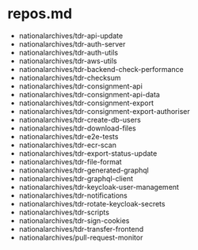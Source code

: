 # repos.md
- nationalarchives/tdr-api-update
- nationalarchives/tdr-auth-server
- nationalarchives/tdr-auth-utils
- nationalarchives/tdr-aws-utils
- nationalarchives/tdr-backend-check-performance
- nationalarchives/tdr-checksum
- nationalarchives/tdr-consignment-api
- nationalarchives/tdr-consignment-api-data
- nationalarchives/tdr-consignment-export
- nationalarchives/tdr-consignment-export-authoriser
- nationalarchives/tdr-create-db-users
- nationalarchives/tdr-download-files
- nationalarchives/tdr-e2e-tests
- nationalarchives/tdr-ecr-scan
- nationalarchives/tdr-export-status-update
- nationalarchives/tdr-file-format
- nationalarchives/tdr-generated-graphql
- nationalarchives/tdr-graphql-client
- nationalarchives/tdr-keycloak-user-management
- nationalarchives/tdr-notifications
- nationalarchives/tdr-rotate-keycloak-secrets
- nationalarchives/tdr-scripts
- nationalarchives/tdr-sign-cookies
- nationalarchives/tdr-transfer-frontend
- nationalarchives/pull-request-monitor
